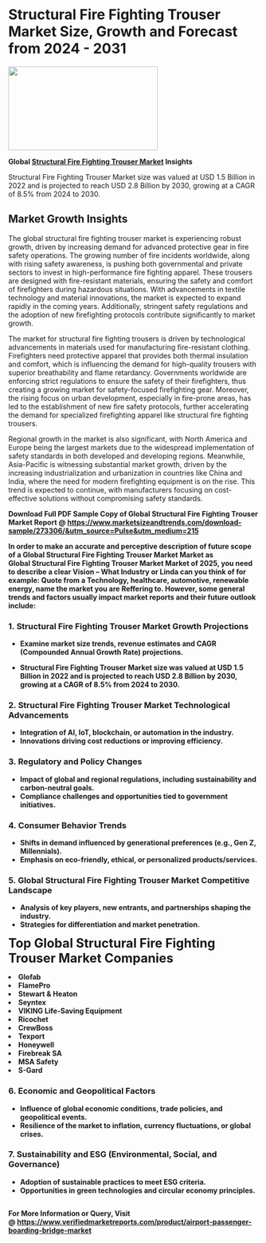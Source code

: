 <H1>Structural Fire Fighting Trouser Market Size, Growth and Forecast from 2024 - 2031</H1><img class="aligncenter size-medium wp-image-584254" src="https://thirdeyenews.in/wp-content/uploads/2024/09/Global-Market-Research-300x168.jpeg" alt="" width="300" height="168" /><p><strong>Global&nbsp;<a href="https://www.marketsizeandtrends.com/download-sample/273306/&amp;utm_source=Pulse&amp;utm_medium=215">Structural Fire Fighting Trouser Market</a> Insights</strong></p><p>Structural Fire Fighting Trouser Market size was valued at USD 1.5 Billion in 2022 and is projected to reach USD 2.8 Billion by 2030, growing at a CAGR of 8.5% from 2024 to 2030.</p><p><h2>Market Growth Insights</h2> <p>The global structural fire fighting trouser market is experiencing robust growth, driven by increasing demand for advanced protective gear in fire safety operations. The growing number of fire incidents worldwide, along with rising safety awareness, is pushing both governmental and private sectors to invest in high-performance fire fighting apparel. These trousers are designed with fire-resistant materials, ensuring the safety and comfort of firefighters during hazardous situations. With advancements in textile technology and material innovations, the market is expected to expand rapidly in the coming years. Additionally, stringent safety regulations and the adoption of new firefighting protocols contribute significantly to market growth.</p> <p><strong></strong></p> <p>The market for structural fire fighting trousers is driven by technological advancements in materials used for manufacturing fire-resistant clothing. Firefighters need protective apparel that provides both thermal insulation and comfort, which is influencing the demand for high-quality trousers with superior breathability and flame retardancy. Governments worldwide are enforcing strict regulations to ensure the safety of their firefighters, thus creating a growing market for safety-focused firefighting gear. Moreover, the rising focus on urban development, especially in fire-prone areas, has led to the establishment of new fire safety protocols, further accelerating the demand for specialized firefighting apparel like structural fire fighting trousers.</p> <p>Regional growth in the market is also significant, with North America and Europe being the largest markets due to the widespread implementation of safety standards in both developed and developing regions. Meanwhile, Asia-Pacific is witnessing substantial market growth, driven by the increasing industrialization and urbanization in countries like China and India, where the need for modern firefighting equipment is on the rise. This trend is expected to continue, with manufacturers focusing on cost-effective solutions without compromising safety standards.</p> <p><strong></p><p><span class=""><strong>Download Full PDF Sample Copy of Global Structural Fire Fighting Trouser Market Report</strong> @ <a href="https://www.marketsizeandtrends.com/download-sample/273306/&amp;utm_source=Pulse&amp;utm_medium=215" target="_blank">https://www.marketsizeandtrends.com/download-sample/273306/&amp;utm_source=Pulse&amp;utm_medium=215</a></span></p><p>In order to make an accurate and perceptive description of future scope of a Global&nbsp;Structural Fire Fighting Trouser Market Market as Global&nbsp;Structural Fire Fighting Trouser Market Market of 2025, you need to describe a clear Vision &ndash; What Industry or Linda can you think of for example: Quote from a Technology, healthcare, automotive, renewable energy, name the market you are Reffering to. However, some general trends and factors usually impact market reports and their future outlook include:</p><h3>1.&nbsp;<strong>Structural Fire Fighting Trouser Market Growth Projections</strong></h3><ul><li>Examine market size trends, revenue estimates and CAGR (Compounded Annual Growth Rate) projections.</li><li><p>Structural Fire Fighting Trouser Market size was valued at USD 1.5 Billion in 2022 and is projected to reach USD 2.8 Billion by 2030, growing at a CAGR of 8.5% from 2024 to 2030.</p></li></ul><h3>2.&nbsp;<strong>Structural Fire Fighting Trouser Market Technological Advancements</strong></h3><ul><li>Integration of AI, IoT, blockchain, or automation in the industry.</li><li>Innovations driving cost reductions or improving efficiency.</li></ul><h3>3.&nbsp;<strong>Regulatory and Policy Changes</strong></h3><ul><li>Impact of global and regional regulations, including sustainability and carbon-neutral goals.</li><li>Compliance challenges and opportunities tied to government initiatives.</li></ul><h3>4.&nbsp;<strong>Consumer Behavior Trends</strong></h3><ul><li>Shifts in demand influenced by generational preferences (e.g., Gen Z, Millennials).</li><li>Emphasis on eco-friendly, ethical, or personalized products/services.</li></ul><h3>5.&nbsp;<strong>Global Structural Fire Fighting Trouser Market Competitive Landscape</strong></h3><ul><li>Analysis of key players, new entrants, and partnerships shaping the industry.</li><li>Strategies for differentiation and market penetration.</li></ul><p data-pm-slice="1 1 []"><span style="color: inherit; font-family: inherit; font-size: 25px;">Top Global Structural Fire Fighting Trouser Market Companies</span></p><div class="" data-test-id=""><p><li>Glofab</li><li> FlamePro</li><li> Stewart & Heaton</li><li> Seyntex</li><li> VIKING Life-Saving Equipment</li><li> Ricochet</li><li> CrewBoss</li><li> Texport</li><li> Honeywell</li><li> Firebreak SA</li><li> MSA Safety</li><li> S-Gard</li></p></div><h3>6.&nbsp;<strong>Economic and Geopolitical Factors</strong></h3><ul><li>Influence of global economic conditions, trade policies, and geopolitical events.</li><li>Resilience of the market to inflation, currency fluctuations, or global crises.</li></ul><h3>7.&nbsp;<strong>Sustainability and ESG (Environmental, Social, and Governance)</strong></h3><ul><li>Adoption of sustainable practices to meet ESG criteria.</li><li>Opportunities in green technologies and circular economy principles.</li></ul><h2><strong style="font-size: 14px;">For More Information or Query, Visit @&nbsp;</strong><a style="background-color: #ffffff; font-size: 14px;" href="https://www.marketsizeandtrends.com/report/structural-fire-fighting-trouser-market/" target="_blank">https://www.verifiedmarketreports.com/product/airport-passenger-boarding-bridge-market</a></h2>
